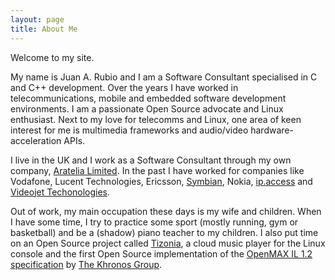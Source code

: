 ```yaml
---
layout: page
title: About Me
---
```


Welcome to my site.

My name is Juan A. Rubio and I am a Software Consultant specialised in C and
C++ development. Over the years I have worked in telecommunications, mobile and
embedded software development environments. I am a passionate Open Source
advocate and Linux enthusiast. Next to my love for telecomms and Linux, one
area of keen interest for me is multimedia frameworks and audio/video
hardware-acceleration APIs.

I live in the UK and I work as a Software Consultant through my own company,
[Aratelia Limited](http://aratelia.com/). In the past I have worked for
companies like Vodafone, Lucent Technologies, Ericsson,
[Symbian](https://en.wikipedia.org/wiki/Symbian_Ltd.), Nokia,
[ip.access](http://www.ipaccess.com/) and [Videojet
Techonologies](http://www.videojet.co.uk/).

Out of work, my main occupation these days is my wife and children. When I have
some time, I try to practice some sport (mostly running, gym or basketball) and
be a (shadow) piano teacher to my children. I also put time on an Open Source
project called [Tizonia](http://tizonia.org), a cloud music player for the
Linux console and the first Open Source implementation of the [OpenMAX IL 1.2
specification](https://www.khronos.org/news/press/khronos-group-releases-openmax-il-1.2-provisional-specification)
by [The Khronos Group](https://www.khronos.org/).
